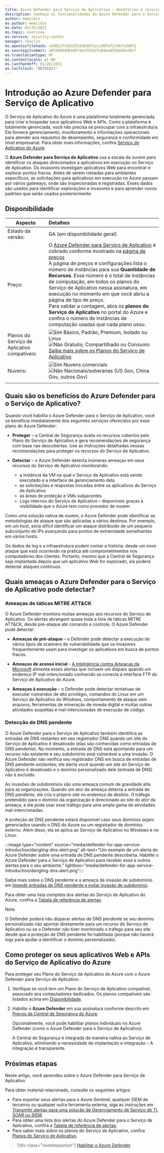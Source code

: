 ```yaml
---
title: Azure Defender para Serviço de Aplicativo – Benefícios e recursos
description: Conheça as funcionalidades do Azure Defender para o Serviço de Aplicativo e saiba como habilitá-lo em sua assinatura
author: memildin
ms.author: memildin
ms.date: 01/25/2021
ms.topic: overview
ms.service: security-center
manager: rkarlin
ms.openlocfilehash: c6d62cf7b93255336d87cec1d0fef2c567cde9f2
ms.sourcegitcommit: a055089dd6195fde2555b27a84ae052b668a18c7
ms.translationtype: HT
ms.contentlocale: pt-BR
ms.lasthandoff: 01/26/2021
ms.locfileid: "98791821"
---
```

# <a name="introduction-to-azure-defender-for-app-service"></a>Introdução ao Azure Defender para Serviço de Aplicativo

O Serviço de Aplicativo do Azure é uma plataforma totalmente gerenciada para criar e hospedar seus aplicativos Web e APIs. Como a plataforma é totalmente gerenciada, você não precisa se preocupar com a infraestrutura. Ele fornece gerenciamento, monitoramento e informações operacionais para atender aos requisitos de desempenho, segurança e conformidade em nível empresarial. Para obter mais informações, confira [Serviço de Aplicativo do Azure](https://azure.microsoft.com/services/app-service/).

O **Azure Defender para Serviço de Aplicativo** usa a escala da nuvem para identificar os ataques direcionados a aplicativos em execução no Serviço de Aplicativo. Os invasores investigam aplicativos Web para encontrar e explorar pontos fracos. Antes de serem roteadas para ambientes específicos, as solicitações para aplicativos em execução no Azure passam por vários gateways, onde são inspecionadas e registradas. Esses dados são usados para identificar explorações e invasores e para aprender novos padrões que serão usados posteriormente.


## <a name="availability"></a>Disponibilidade

|Aspecto|Detalhes|
|----|:----|
|Estado da versão:|GA (em disponibilidade geral)|
|Preço:|O [Azure Defender para Serviço de Aplicativo](azure-defender.md) é cobrado conforme mostrado na [página de preços](security-center-pricing.md)<br>A página de preços e configurações lista o número de instâncias para sua **Quantidade de Recursos**. Esse número é o total de instâncias de computação, em todos os planos do Serviço de Aplicativo nessa assinatura, em execução no momento em que você abriu a página de tipo de preço.<br>Para validar a contagem, abra os **planos do Serviço de Aplicativo** no portal do Azure e confira o número de instâncias de computação usadas que cada plano usou.|
|Planos do Serviço de Aplicativo compatíveis:|![Sim](./media/icons/yes-icon.png) Básico, Padrão, Premium, Isolado ou Linux<br>![Não](./media/icons/no-icon.png) Gratuito, Compartilhado ou Consumo<br>[Saiba mais sobre os Planos do Serviço de Aplicativo](https://azure.microsoft.com/pricing/details/app-service/plans/)|
|Nuvens:|![Sim](./media/icons/yes-icon.png) Nuvens comerciais<br>![Não](./media/icons/no-icon.png) Nacionais/soberanas (US Gov, China Gov, outros Gov)|
|||

## <a name="what-are-the-benefits-of-azure-defender-for-app-service"></a>Quais são os benefícios do Azure Defender para o Serviço de Aplicativo?

Quando você habilita o Azure Defender para o Serviço de Aplicativo, você se beneficia imediatamente dos seguintes serviços oferecidos por esse plano do Azure Defender:

- **Proteger** – a Central de Segurança avalia os recursos cobertos pelo Plano do Serviço de Aplicativo e gera recomendações de segurança com base nas descobertas. Use as instruções detalhadas nessas recomendações para proteger os recursos do Serviço de Aplicativo.

- **Detectar** – o Azure Defender detecta inúmeras ameaças em seus recursos do Serviço de Aplicativo monitorando:
    - a instância da VM na qual o Serviço de Aplicativo está sendo executado e a interface de gerenciamento dela
    - as solicitações e respostas trocadas entre os aplicativos do Serviço de Aplicativo
    - as áreas de proteção e VMs subjacentes
    - Logs internos do Serviço de Aplicativo – disponíveis graças à visibilidade que o Azure tem como provedor de nuvem

Como uma solução nativa de nuvem, o Azure Defender pode identificar as metodologias de ataque que são aplicadas a vários destinos. Por exemplo, em um host, seria difícil identificar um ataque distribuído de um pequeno subconjunto de IPs avançando para pontos de extremidade semelhantes em vários hosts.

Os dados de log e a infraestrutura podem contar a história: desde um novo ataque que está ocorrendo na prática até comprometimentos nos computadores dos clientes. Portanto, mesmo que a Central de Segurança seja implantada depois que um aplicativo Web for explorado, ela poderá detectar ataques contínuos.


## <a name="what-threats-can-azure-defender-for-app-service-detect"></a>Quais ameaças o Azure Defender para o Serviço de Aplicativo pode detectar?

### <a name="threats-by-mitre-attck-tactics"></a>Ameaças de táticas MITRE ATT&CK

O Azure Defender monitora muitas ameaças aos recursos do Serviço de Aplicativo. Os alertas abrangem quase toda a lista de táticas MITRE ATT&CK, desde pré-ataque até comando e controle. O Azure Defender pode detectar:

- **Ameaças de pré-ataque** – o Defender pode detectar a execução de vários tipos de scanners de vulnerabilidade que os invasores frequentemente usam para investigar os aplicativos em busca de pontos fracos.

- **Ameaças de acesso inicial** - [A Inteligência contra Ameaças da Microsoft](https://go.microsoft.com/fwlink/?linkid=2128684) alimenta esses alertas que incluem um disparo quando um endereço IP mal-intencionado conhecido se conecta à interface FTP do Serviço de Aplicativo do Azure.

- **Ameaças à execução** – o Defender pode detectar tentativas de executar comandos de alto privilégio, comandos do Linux em um Serviço de Aplicativo do Windows, comportamento de ataque sem arquivos, ferramentas de mineração de moeda digital e muitas outras atividades suspeitas e mal-intencionadas de execução de código.

### <a name="dangling-dns-detection"></a>Detecção de DNS pendente

O Azure Defender para o Serviço de Aplicativo também identifica as entradas de DNS restantes em seu registrador DNS quando um site do Serviço de Aplicativo é desativado (elas são conhecidas como entradas de DNS pendente). No momento, a entrada de DNS está apontando para um recurso não existente e seu subdomínio está vulnerável a uma invasão. O Azure Defender não verifica seu registrador DNS em busca de entradas de DNS pendente *existentes*; ele alerta você quando um site do Serviço de Aplicativo é desativado e o domínio personalizado dele (entrada de DNS) não é excluído.

As invasões de subdomínios são uma ameaça comum de gravidade alta para as organizações. Quando um ator da ameaça detecta a entrada de DNS pendente, ele cria o próprio site no endereço de destino. O tráfego pretendido para o domínio da organização é direcionado ao site do ator da ameaça, e ele pode usar esse tráfego para uma ampla gama de atividades mal-intencionadas. 

A proteção de DNS pendente estará disponível caso seus domínios sejam gerenciados usando o DNS do Azure ou um registrador de domínios externo. Além disso, ela se aplica ao Serviço de Aplicativo no Windows e no Linux.

:::image type="content" source="media/defender-for-app-service-introduction/dangling-dns-alert.png" alt-text="Um exemplo de um alerta do Azure Defender sobre uma entrada de DNS pendente descoberta. Habilite o Azure Defender para o Serviço de Aplicativo para receber esse e outros alertas para o seu ambiente." lightbox="media/defender-for-app-service-introduction/dangling-dns-alert.png":::

Saiba mais sobre o DNS pendente e a ameaça de invasão de subdomínio em [Impedir entradas de DNS pendente e evitar invasão de subdomínio](../security/fundamentals/subdomain-takeover.md).

Para obter uma lista completa dos alertas do Serviço de Aplicativo do Azure, confira a [Tabela de referência de alertas](alerts-reference.md#alerts-azureappserv).

> [!NOTE]
> O Defender poderá não disparar alertas de DNS pendente se seu domínio personalizado não apontar diretamente para um recurso do Serviço de Aplicativo ou se o Defender não tiver monitorado o tráfego para seu site desde que a proteção de DNS pendente foi habilitada (porque não haverá logs para ajudar a identificar o domínio personalizado).

## <a name="how-to-protect-your-azure-app-service-web-apps-and-apis"></a>Como proteger os seus aplicativos Web e APIs do Serviço de Aplicativo do Azure

Para proteger seu Plano do Serviço de Aplicativo do Azure com o Azure Defender para Serviço de Aplicativo:

1. Verifique se você tem um Plano do Serviço de Aplicativo compatível, associado aos computadores dedicados. Os planos compatíveis são listados acima em [Disponibilidade](#availability).

2. Habilite o **Azure Defender** em sua assinatura conforme descrito em [Preços da Central de Segurança do Azure](security-center-pricing.md).

    Opcionalmente, você pode habilitar planos individuais no Azure Defender (como o Azure Defender para o Serviço de Aplicativo).

    A Central de Segurança é integrada de maneira nativa ao Serviço de Aplicativo, eliminando a necessidade de implantação e integração – A integração é transparente.


## <a name="next-steps"></a>Próximas etapas

Neste artigo, você aprendeu sobre o Azure Defender para Serviço de Aplicativo. 

Para obter material relacionado, consulte os seguintes artigos: 

- Para exportar seus alertas para o Azure Sentinel, qualquer SIEM de terceiros ou qualquer outra ferramenta externa, siga as instruções em [Transmitir alertas para uma solução de Gerenciamento de Serviço de TI, SOAR ou SIEM](export-to-siem.md).
- Para obter uma lista dos alertas do Azure Defender para o Serviço de Aplicativo, confira a [Tabela de referência de alertas](alerts-reference.md#alerts-azureappserv).
- Para saber mais sobre os planos do Serviço de Aplicativo, confira [Planos do Serviço de Aplicativo](https://azure.microsoft.com/pricing/details/app-service/plans/).
> [!div class="nextstepaction"]
> [Habilitar o Azure Defender](security-center-pricing.md)